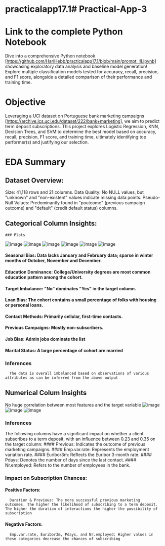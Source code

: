 # practicalapp17.1# Practical-App-3
# Link to the complete Python Notebook
   Dive into a comprehensive Python notebook [https://github.com/HariHebb/practicalapp17.1/blob/main/prompt_III.ipynb] showcasing exploratory data analysis and baseline model generation! Explore multiple classification models tested for accuracy, recall, precision, and F1 score, alongside a detailed comparison of their performance and training time.

# Objective
Leveraging a UCI dataset on Portuguese bank marketing campaigns [https://archive.ics.uci.edu/dataset/222/bank+marketing], we aim to predict term deposit subscriptions. This project explores Logistic Regression, KNN, Decision Trees, and SVM to determine the best model based on accuracy, recall, precision, F1 score, and training time, ultimately identifying top performer(s) and justifying our selection.

# EDA Summary
 ## Dataset Overview:
   Size: 41,118 rows and 21 columns.
   Data Quality: No NULL values, but "unknown" and "non-existent" values indicate missing data points.
   Pseudo-Null Values: Predominantly found in "poutcome" (previous campaign outcome) and "default" (credit default status) columns.

## Categorical Column Insights:
    ### Plots
   ![image](https://github.com/user-attachments/assets/88361d4f-2ff1-4bac-a9c9-29b558e7be83)
   ![image](https://github.com/user-attachments/assets/c9d921e4-0690-485c-bd14-38f734fa1084)
   ![image](https://github.com/user-attachments/assets/d1b56ace-37a4-47ec-bfa6-46998be2d14d)
   ![image](https://github.com/user-attachments/assets/e22b2cef-ed53-4995-a0cc-7c617f7e776a)
   ![image](https://github.com/user-attachments/assets/5d1a7914-fe96-4648-86b5-de4b68e9ddb9)
   ![image](https://github.com/user-attachments/assets/d57f14ca-43bb-4380-83d9-04ea37fd9022)
   #### Seasonal Bias: Data lacks January and February data; sparse in winter months of October, November and December.
   #### Education Dominance: College/University degrees are most common education pattern among the cohort.
   #### Target Imbalance: "No" dominates "Yes" in the target column.
   #### Loan Bias: The cohort contains a small percentage of folks with housing or personal loans.
   #### Contact Methods: Primarily cellular, first-time contacts.
   #### Previous Campaigns: Mostly non-subscribers.
   #### Job Bias: Admin jobs dominate the list
   #### Marital Status: A large percentage of cohort are married
   ### Inferences
      The data is overall imbalanced based on observations of various attributes as can be inferred from the above output
  

## Numerical Colum Insights
 No huge correlation between most features and the target variable 
 ![image](https://github.com/user-attachments/assets/95ac3934-b051-4c44-a056-95cb3fb1548a)
 ![image](https://github.com/user-attachments/assets/d1a62b10-2722-4559-830f-3b014a816c33)
 ![image](https://github.com/user-attachments/assets/50a0731d-1338-4d2b-a77a-29e6cac3ddcc)
 ### Inferences
   The following columns have a significant impact on whether a client subscribes to a term deposit, with an influence between 0.23 and 0.35 on the target column:
      #### Previous: Indicates the outcome of previous marketing campaigns.
      #### Emp.var.rate: Represents the employment variation rate.
      #### Euribor3m: Reflects the Euribor 3-month rate.
      #### Pdays: Denotes the number of days since the last contact.
      #### Nr.employed: Refers to the number of employees in the bank.
### Impact on Subscription Chances:
   #### Positive Factors:
      Duration & Previous: The more successful previous marketing outcomes, the higher the likelihood of subscribing to a term deposit. The higher the duration of interactions the higher the possibility of subscription

   #### Negative Factors:
      Emp.var.rate, Euribor3m, Pdays, and Nr.employed: Higher values in these categories decrease the chances of subscribing







